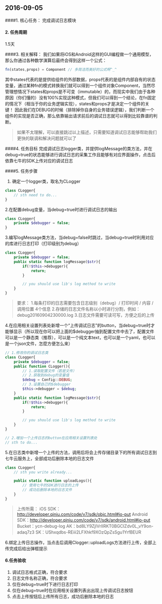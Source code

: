 2016-09-05
----------

####1. 核心任务：
 完成调试日志模块

#### 2. 任务周期
1.5天

####3.  相关解释：
我们如果将iOS和Android这样的GUI编程做一个通用模型，那么你通过各种数学演算后最终会得到这样一个公式：
```javascript
fn(states,props) = Component // 多简洁而美好的公式啊^_^
```
其中states代表的是提供给组件的外部数据，props代表的是组件内部自有的状态变量，通过某种fn的模式转换我们就可以得到一个组件对象Component，当然尽管理想情况下states和props是不可变（immutable）的，而现实中我们由于各种原因（你们懂的）没有100%实现这种模式，但我们可以得到一个结论，在fn固定的情况下（相当于你的业务逻辑实现），states和props才是决定一个组件的关键！
因此我们在DEBUG的时候（排除掉你自身的业务错误逻辑），我们判断一个组件的实现是否正确，那么依靠输出请求前后的调试日志就可以得到比较靠谱的判断。
>如果不太理解，可以直接跳过以上描述，只需要知道调试日志能够帮助我们更快的联调和解决问题就可以了


####4. 任务目标
完成调试日志logger类，并提供logMessage的类方法，并在debug=true的状态能够进行调试日志的采集工作且能够有对应界面操作，点击后依靠七牛的SDK上传对应的调试日志

####5. 任务步骤
1. 确定一个logger类，取名为CLogger
```php
class CLogger{
	// sth need to do...
}
```

2.在配置debug变量，当debug=true时进行调试日志的输出
```php
class CLogger{
	private $debugger = false;
}
```

3.编写logMessage类方法，当debug=false时跳过，当debug=true时利用对应的库进行日志打印（打印级别为debug）
```php
class CLogger{
	private $debugger = false;
	public static function logMessage($str){
		if(!$this->debugger){
			return;
		}

		// you should use lib's log method to write
	}
}
```

>要求：
> 1.每条打印的日志需要包含日志级别（debug）/ 打印时间 / 内容 / 调用位置 4个信息
> 2.存储的日志文件名称以小时进行分割，例如：debug20160904230000.log
> 3.日志文件需要可读可写，方便之后的上传

4.在应用相关设置列表处新增一个“上传调试日志”的button，当debug=true时才能够显示（所以现在你可以把上面的$debugger抽到配置文件中去了，配置文件可以是一个静态类（推荐），可以是一个纯文本text，也可以是一个yaml，也可以是一个json文件，怎麼方便怎么来）
```php
// 1.修改你的调试日志类
class CLogger{
	private $debugger = false;
	public function CLogger(){
		// 1.读取配置文件（若是文件）
		// 2.获取到debug的变量值
		$debug = Config::DEBUG;
		// 3.设置自己的$debugger
		$this->debugger = $debug;
	}
	public static function logMessage($str){
		if(!$this->debugger){
			return;
		}

		// you should use lib's log method to write
	}
}

// 2.增加一个上传日志的button在应用相关设置列表处
// sth to do...
```
5.在日志类中新增一个上传的方法，调用后将会上传存储目录下的所有调试日志到七牛云服务上，全部成功后删除本地的日志文件
```php
class CLogger{
	// sth you write already...

	public static function uploadLogs(){
		// 使用七牛的SDK进行日志的上传
		// 成功后删除本地的日志文件
	}
}
```
>上传所需：
>iOS SDK：http://developer.qiniu.com/code/v7/sdk/objc.html#io-put
>Android SDK：http://developer.qiniu.com/code/v7/sdk/android.html#io-put
>Bucket：ycn-debug-log
>AK：bd8LY9ZjlVrIlRKT0BGCIZdv0L_vY9on-adaq7z3
>SK：UShxqdbs-REiii2LFXhkf9XOzQpZsSgu1YrfBEUR

6.绑定上传日志操作，当点击后调用Clogger::uploadLogs方法进行上传，全部上传完成后给出弹框提示

#### 6.任务验收
1. 调试日志格式正确，符合要求
2. 日志文件名称正确，符合要求
3. 仅在debug=true时下进行日志打印
4. 仅在debug=true时在应用相关设置列表出出现上传调试日志按钮
5. 点击上传按钮后上传所有日志，成功后删除本地的日志